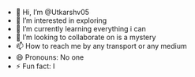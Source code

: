 - 👋 Hi, I’m @Utkarshv05
- 👀 I’m interested in exploring
- 🌱 I’m currently learning everything i can
- 💞️ I’m looking to collaborate on is a mystery
- 📫 How to reach me by any transport or any medium
- 😄 Pronouns: No one
- ⚡ Fun fact: I

<!---
Utkarshv05/Utkarshv05 is a ✨ special ✨ repository because its `README.md` (this file) appears on your GitHub profile.
You can click the Preview link to take a look at your changes.
--->
